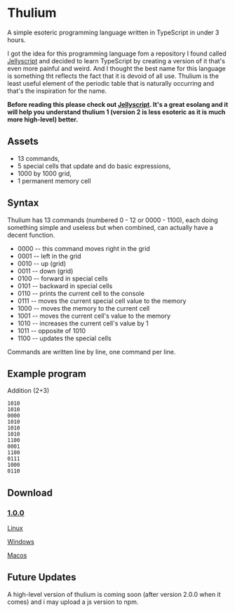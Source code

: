# Thulium
 A simple esoteric programming language written in TypeScript in under 3 hours.

 I got the idea for this programming language fom a repository I found called [Jellyscript](https://github.com/nguyenphuminh/Jellyscript) and decided to learn TypeScript by creating a version of it that's even more painful and weird. And I thought the best name for this language is something tht reflects the fact that it is devoid of all use. Thulium is the least useful element of the periodic table that is naturally occurring and that's the inspiration for the name.

 **Before reading this please check out [Jellyscript](https://github.com/nguyenphuminh/Jellyscript). It's a great esolang and it will help you understand thulium 1 (version 2 is less esoteric as it is much more high-level) better.**

## Assets
 - 13 commands,
 - 5 special cells that update and do basic expressions,
 - 1000 by 1000 grid,
 - 1 permanent memory cell

## Syntax
 Thulium has 13 commands (numbered 0 - 12 or 0000 - 1100), each doing something simple and useless but when combined, can actually have a decent function.

 - 0000 -- this command moves right in the grid
 - 0001 -- left in the grid
 - 0010 -- up (grid)
 - 0011 -- down (grid)
 - 0100 -- forward in special cells
 - 0101 -- backward in special cells
 - 0110 -- prints the current cell to the console
 - 0111 -- moves the current special cell value to the memory
 - 1000 -- moves the memory to the current cell
 - 1001 -- moves the current cell's value to the memory
 - 1010 -- increases the current cell's value by 1
 - 1011 -- opposite of 1010
 - 1100 -- updates the special cells

 Commands are written line by line, one command per line.

## Example program

 Addition (2+3)

    1010
    1010
    0000
    1010
    1010
    1010
    1100
    0001
    1100
    0111
    1000
    0110

## Download

### [1.0.0](https://github.com/JavaCode7/Thulium/tree/v1.0.0)

 [Linux](https://github.com/JavaCode7/Thulium/releases/download/v1.0.0/thulium-linux)

 [Windows](https://github.com/JavaCode7/Thulium/releases/download/v1.0.0/thulium-win.exe)

 [Macos](https://github.com/JavaCode7/Thulium/releases/download/v1.0.0/thulium-macos)

## Future Updates

 A high-level version of thulium is coming soon (after version 2.0.0 when it comes) and i may upload a js version to npm.
